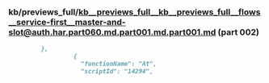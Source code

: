 ### kb/previews_full/kb__previews_full__kb__previews_full__flows__service-first__master-and-slot@auth.har.part060.md.part001.md.part001.md (part 002)

```md
         },
                  {
                    "functionName": "At",
                    "scriptId": "14294",
            
```

```

